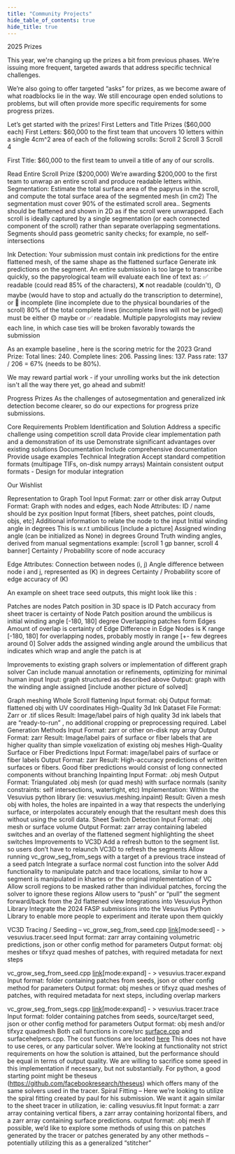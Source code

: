 ```yaml
---
title: "Community Projects"
hide_table_of_contents: true
hide_title: true
---
```


<head>
  <html data-theme="dark" />

  <meta
    name="description"
    content="A $1,000,000+ machine learning and computer vision competition"
  />

  <meta property="og:type" content="website" />
  <meta property="og:url" content="https://scrollprize.org" />
  <meta property="og:title" content="Vesuvius Challenge" />
  <meta
    property="og:description"
    content="A $1,000,000+ machine learning and computer vision competition"
  />
  <meta
    property="og:image"
    content="https://scrollprize.org/img/social/opengraph.jpg"
  />

  <meta property="twitter:card" content="summary_large_image" />
  <meta property="twitter:url" content="https://scrollprize.org" />
  <meta property="twitter:title" content="Vesuvius Challenge" />
  <meta
    property="twitter:description"
    content="A $1,000,000+ machine learning and computer vision competition"
  />
  <meta
    property="twitter:image"
    content="https://scrollprize.org/img/social/opengraph.jpg"
  />
</head>
2025 Prizes

This year, we're changing up the prizes a bit from previous phases. We’re issuing more frequent, targeted awards that address specific technical challenges.

We’re also going to offer targeted “asks” for prizes, as we become aware of what roadblocks lie in the way. We still encourage open ended solutions to problems, but will often provide more specific requirements for some progress prizes.

Let’s get started with the prizes!
First Letters and Title Prizes ($60,000 each)
First Letters: $60,000 to the first team that uncovers 10 letters within a single 4cm^2 area of each of the following scrolls:
Scroll 2
Scroll 3
Scroll 4

First Title: $60,000 to the first team to unveil a title of any of our scrolls.

Read Entire Scroll Prize ($200,000)
We’re awarding $200,000 to the first team to unwrap an entire scroll and produce readable letters within.
Segmentation:
Estimate the total surface area of the papyrus in the scroll, and compute the total surface area of the segmented mesh (in cm2)
The segmentation must cover 90% of the estimated scroll area.. Segments should be flattened and shown in 2D as if the scroll were unwrapped. Each scroll is ideally captured by a single segmentation (or each connected component of the scroll) rather than separate overlapping segmentations.
Segments should pass geometric sanity checks; for example, no self-intersections

Ink Detection:
Your submission must contain ink predictions for the entire flattened mesh, of the same shape as the flattened surface
Generate ink predictions on the segment.
An entire submission is too large to transcribe quickly, so the papyrological team will evaluate each line of text as:
✅ readable (could read 85% of the characters),
❌ not readable (couldn't),
🟡 maybe (would have to stop and actually do the transcription to determine), or
🔷 incomplete (line incomplete due to the physical boundaries of the scroll)
80% of the total complete lines (incomplete lines will not be judged) must be either 🟡 maybe or ✅ readable. Multiple papyrologists may review each line, in which case ties will be broken favorably towards the submission

As an example baseline , here is the scoring metric for the 2023 Grand Prize:
Total lines: 240. Complete lines: 206. Passing lines: 137. Pass rate: 137 / 206 = 67% (needs to be 80%).




We may reward partial work - if your unrolling works but the ink detection isn't all the way there yet, go ahead and submit!














Progress Prizes
As the challenges of autosegmentation and generalized ink detection become clearer, so do our expections for progress prize submissions.

Core Requirements
Problem Identification and Solution
Address a specific challenge using competition scroll data
Provide clear implementation path and a demonstration of its use
Demonstrate significant advantages over existing solutions
Documentation
Include comprehensive documentation
Provide usage examples
Technical Integration
Accept standard competition formats (multipage TIFs, on-disk numpy arrays)
Maintain consistent output formats -
Design for modular integration

Our Wishlist

Representation to Graph Tool
Input Format: zarr or other disk array
Output Format: Graph with nodes and edges, each
Node Attributes:
ID / name should be zyx position
Input format  [fibers, sheet patches, point clouds, objs, etc]
Additional information to relate the node to the input
Initial winding angle in degrees
This is w.r.t umbilicus [include a picture]
Assigned winding angle (can be initialized as None) in degrees
Ground Truth winding angles, derived from manual segmentations example: [scroll 1 gp banner, scroll 4 banner]
Certainty / Probability score of node accuracy

Edge Attributes:
Connection between nodes (i, j)
Angle difference between node i and j, represented as (K) in degrees
Certainty / Probability score of edge accuracy of (K)

An example on sheet trace seed outputs, this might look like this :


Patches are nodes
Patch position in 3D space is ID
Patch accuracy from sheet tracer is certainty of Node
Patch position around the umbilicus is initial winding angle [-180, 180] degree
Overlapping patches form Edges
Amount of overlap is certainty of Edge
Difference in Edge Nodes is K range [-180, 180] for overlapping nodes, probably mostly in range [+- few degrees around 0]
Solver adds the assigned winding angle around the umbilicus that indicates which wrap and angle the patch is at

Improvements to existing graph solvers or implementation of different graph solver
Can include manual annotation or refinements, optimizing for minimal human input
Input: graph structured as described above
Output: graph with the winding angle assigned [include another picture of solved]

Graph meshing
Whole Scroll flattening
Input format: obj
Output format: flattened obj with UV coordinates
High-Quality 3d Ink Dataset
File Format: Zarr or .tif slices
Result: Image/label pairs of high quality 3d ink labels that are “ready-to-run” , no additional cropping or preprocessing required.
Label Generation Methods
Input Format: zarr or other on-disk npy array
Output Format: zarr
Result: Image/label pairs of surface or fiber labels that are higher quality than simple voxelization of existing obj meshes
High-Quality Surface or Fiber Predictions
Input Format: image/label pairs of surface or fiber labels
Output Format: zarr
Result: High-accuracy predictions of written surfaces or fibers. Good fiber predictions would consist of long connected components without branching
Inpainting
Input Format: .obj mesh
Output Format: Triangulated .obj mesh (or quad mesh) with surface normals (sanity constraints: self intersections, watertight, etc)
Implementation: Within the Vesuvius python library (ie: vesuvius.meshing.inpaint)
Result: Given a mesh obj with holes, the holes are inpainted in a way that respects the underlying surface, or interpolates accurately enough that the resultant mesh does this without using the scroll data.
Sheet Switch Detection
Input Format: .obj mesh or surface volume
Output Format: zarr array containing labeled switches and an overlay of the flattened segment highlighting the sheet switches
Improvements to VC3D
Add a refresh button to the segment list. so users don’t have to relaunch VC3D to refresh the segments
Allow running vc_grow_seg_from_segs with a target of a previous trace instead of a seed patch
Integrate a surface normal cost function into the solver
Add functionality to manipulate patch and trace locations, similar to how a segment is manipulated in khartes or the original implementation of VC
Allow scroll regions to be masked rather than individual patches, forcing the solver to ignore these regions
Allow users to “push” or “pull” the segment forward/back from the 2d flattened view
Integrations into Vesuvius Python Library
Integrate the 2024 FASP submissions into the Vesuvius Python Library to enable more people to experiment and iterate upon them quickly

VC3D Tracing / Seeding –
vc_grow_seg_from_seed.cpp [link](https://github.com/hendrikschilling/volume-cartographer/blob/dev-next/apps/src/vc_grow_seg_from_seed.cpp)[mode:seed] - > vesuvius.tracer.seed
Input format: zarr array containing volumetric predictions, json or other config method for parameters
Output format: obj meshes or tifxyz quad meshes of patches, with required metadata for next steps

vc_grow_seg_from_seed.cpp [link](https://github.com/hendrikschilling/volume-cartographer/blob/dev-next/apps/src/vc_grow_seg_from_seed.cpp)[mode:expand] - > vesuvius.tracer.expand
Input format: folder containing patches from seeds, json or other config method for parameters
Output format: obj meshes or tifxyz quad meshes of patches, with required metadata for next steps, including overlap markers

vc_grow_seg_from_segs.cpp [link](https://github.com/hendrikschilling/volume-cartographer/blob/dev-next/apps/src/vc_grow_seg_from_segments.cpp)[mode:expand] - > vesuvius.tracer.trace
Input format: folder containing patches from seeds, source/target seed, json or other config method for parameters
Output format: obj mesh and/or tifxyz quadmesh
Both call functions in core/src [surface.cpp](https://github.com/hendrikschilling/volume-cartographer/blob/dev-next/core/src/Surface.cpp) and surfacehelpers.cpp. The cost functions are located [here](https://github.com/hendrikschilling/volume-cartographer/blob/dev-next/core/include/vc/core/util/CostFunctions.hpp)
This does not have to use ceres, or any particular solver. We’re looking at functionality not strict requirements on how the solution is attained, but the performance should be equal in terms of output quality. We are willing to sacrifice some speed in this implementation if necessary, but not substantially. For python, a good starting point might be theseus (https://github.com/facebookresearch/theseus) which offers many of the same solvers used in the tracer.
Spiral Fitting –
Here we’re looking to utilize the spiral fitting created by paul for his submission. We want it again similar to the sheet tracer in utilization, ie: calling vesuvius.fit
Input format: a zarr array containing vertical fibers, a zarr array containing horizontal fibers, and a zarr array containing surface predictions.
output format: .obj mesh
If possible, we’d like to explore some methods of using this on patches generated by the tracer or patches generated by any other methods – potentially utilizing this as a generalized “stitcher”


